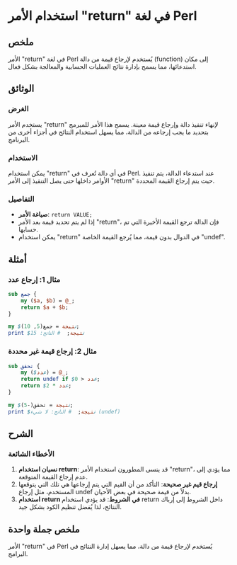 <!--
Meta Description: # استخدام الأمر "return" في لغة Perl ## ملخص الأمر "return" في لغة Perl يُستخدم لإرجاع قيمة من دالة (function) إلى مكان استدعائها، مما يسمح بإدارة نتا...
Meta Keywords: return, الأمر, استخدام, قيمة, perl
-->

# استخدام الأمر "return" في لغة Perl

## ملخص
الأمر "return" في لغة Perl يُستخدم لإرجاع قيمة من دالة (function) إلى مكان استدعائها، مما يسمح بإدارة نتائج العمليات الحسابية والمعالجة بشكل فعال.

## الوثائق
### الغرض
يستخدم الأمر "return" لإنهاء تنفيذ دالة وإرجاع قيمة معينة. يسمح هذا الأمر للمبرمج بتحديد ما يجب إرجاعه من الدالة، مما يسهل استخدام النتائج في أجزاء أخرى من البرنامج.

### الاستخدام
يمكن استخدام "return" في أي دالة تُعرف في Perl. عند استدعاء الدالة، يتم تنفيذ الأوامر داخلها حتى يصل التنفيذ إلى الأمر "return" حيث يتم إرجاع القيمة المحددة.

### التفاصيل
- **صياغة الأمر**: `return VALUE;`
- إذا لم يتم تحديد قيمة بعد الأمر "return"، فإن الدالة ترجع القيمة الأخيرة التي تم حسابها.
- يمكن استخدام "return" في الدوال بدون قيمة، مما يُرجع القيمة الخاصة "undef".

## أمثلة
### مثال 1: إرجاع عدد
```perl
sub جمع {
    my ($a, $b) = @_;
    return $a + $b;
}

my $نتيجة = جمع(5, 10);
print $نتيجة;  # الناتج: 15
```

### مثال 2: إرجاع قيمة غير محددة
```perl
sub تحقق {
    my ($عدد) = @_;
    return undef if $عدد < 0;
    return $عدد * 2;
}

my $نتيجة = تحقق(-5);
print $نتيجة;  # الناتج: لا شيء (undef)
```

## الشرح
### الأخطاء الشائعة
1. **نسيان استخدام return**: قد ينسى المطورون استخدام الأمر "return"، مما يؤدي إلى عدم إرجاع القيمة المتوقعة.
2. **إرجاع قيم غير صحيحة**: التأكد من أن القيم التي يتم إرجاعها هي تلك التي يتوقعها المستخدم، مثل إرجاع undef بدلاً من قيمة صحيحة في بعض الأحيان.
3. **استخدام return في الشروط**: قد يؤدي استخدام return داخل الشروط إلى إرباك النتائج، لذا يُفضل تنظيم الكود بشكل جيد.

## ملخص جملة واحدة
الأمر "return" في Perl يُستخدم لإرجاع قيمة من دالة، مما يسهل إدارة النتائج في البرامج.